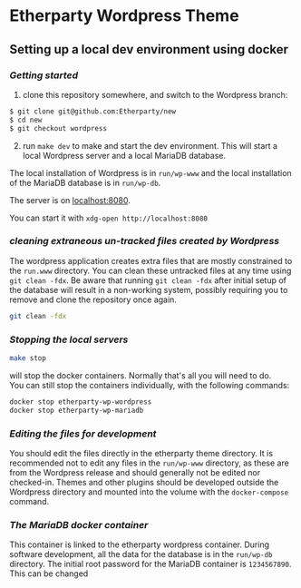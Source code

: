 # **Etherparty Wordpress Theme**

## **Setting up a local dev environment using docker**

### ***Getting started***
1) clone this repository somewhere, and switch to the Wordpress branch:
```bash
$ git clone git@github.com:Etherparty/new
$ cd new
$ git checkout wordpress
```
2) run `make dev` to make and start the dev environment.  This will start
a local Wordpress server and a local MariaDB database.

The local installation of Wordpress is in `run/wp-www` and the local
installation of the MariaDB database is in `run/wp-db`.

The server is on [localhost:8080](http://localhost:8080).

You can start it with `xdg-open http://localhost:8080`


### ***cleaning extraneous un-tracked files created by Wordpress***

The wordpress application creates extra files that are mostly constrained
to the `run.www` directory. You can clean these untracked files at any time
using `git clean -fdx`. Be aware that running `git clean -fdx` after
initial setup of the database will result in a non-working system,
possibly requiring you to remove and clone the repository once again.

```bash
git clean -fdx
```

### ***Stopping the local servers***

```bash
make stop
```
will stop the docker containers. Normally that's all you will need to do.  
You can still stop the containers individually, with the following commands:
```bash
docker stop etherparty-wp-wordpress
docker stop etherparty-wp-mariadb
```

### ***Editing the files for development***

You should edit the files directly in the etherparty theme directory.  It is
recommended not to edit any files in the `run/wp-www` directory, as
these are from the Wordpress release and should generally not be
edited nor checked-in. Themes and other plugins should be developed
outside the Wordpress directory and mounted into the volume with the
`docker-compose` command.

### ***The MariaDB docker container***

This container is linked to the etherparty wordpress container.
During software development, all the data for the database is in the
`run/wp-db` directory. The initial root password for the MariaDB
container is `1234567890`. This can be changed
